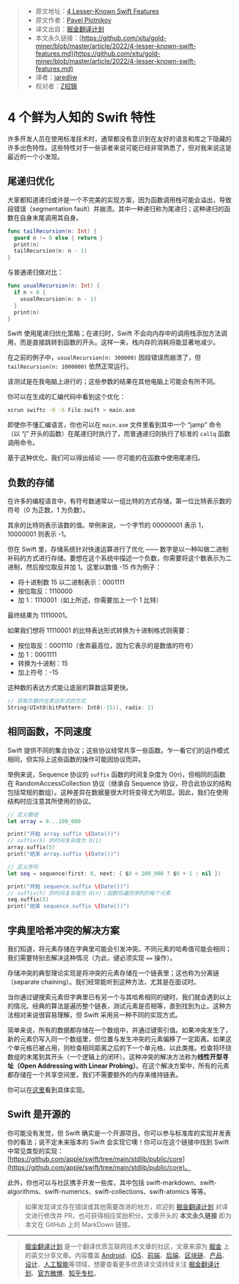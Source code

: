 > * 原文地址：[4 Lesser-Known Swift Features](https://betterprogramming.pub/4-lesser-known-swift-features-ddfbc9268aa9)
> * 原文作者：[Pavel Plotnikov](https://medium.com/@pavelplotnikov)
> * 译文出自：[掘金翻译计划](https://github.com/xitu/gold-miner)
> * 本文永久链接：[https://github.com/xitu/gold-miner/blob/master/article/2022/4-lesser-known-swift-features.md](https://github.com/xitu/gold-miner/blob/master/article/2022/4-lesser-known-swift-features.md)
> * 译者：[jaredliw](https://github.com/jaredliw)
> * 校对者：[Z招锦](https://github.com/zenblofe)

# 4 个鲜为人知的 Swift 特性

许多开发人员在使用标准技术时，通常都没有意识到在友好的语言和库之下隐藏的许多出色特性。这些特性对于一些读者来说可能已经非常熟悉了，但对我来说这是最近的一个小发现。

## 尾递归优化

大家都知道递归或许是一个不完美的实现方案，因为函数调用栈可能会溢出，导致段错误（segmentation fault）并崩溃。其中一种递归称为尾递归；这种递归的函数在自身末尾调用其自身。

```swift
func tailRecursion(n: Int) {
  guard n != 0 else { return }
  print(n)
  tailRecursion(n: n - 1)
}
```

与普通递归做对比：

```swift
func usualRecursion(n: Int) {
  if n > 0 {
    usualRecursion(n: n - 1)
  }
  print(n)
}
```

Swift 使用尾递归优化策略；在递归时，Swift 不会向内存中的调用栈添加方法调用，而是直接跳转到函数的开头。这样一来，栈内存的消耗将能显著地减少。

在之前的例子中，`usualRecursion(n: 300000)`  因段错误而崩溃了，但 `tailRecursion(n: 1000000)` 依然正常运行。

该测试是在我电脑上进行的；这些参数的结果在其他电脑上可能会有所不同。

你可以在生成的汇编代码中看到这个优化：

```bash
xcrun swiftc -O -S File.swift > main.asm
```

即使你不懂汇编语言，你也可以在  `main.asm` 文件里看到其中一个 “jamp” 命令（以 “j” 开头的函数）在尾递归时执行了，而普通递归则执行了标准的 `callq` 函数调用命令。

基于这种优化，我们可以得出结论 —— 尽可能的在函数中使用尾递归。

## 负数的存储

在许多的编程语言中，有符号数通常以一组比特的方式存储，第一位比特表示数的符号（0 为正数，1 为负数）。

其余的比特则表示该数的值。举例来说，一个字节的 00000001 表示 1，10000001 则表示 -1。

但在 Swift 里，存储系统针对快速运算进行了优化 —— 数字是以一种叫做二进制补码的方式进行存储。要想在这个系统中描述一个负数，你需要将这个数表示为二进制，然后按位取反并加 1。这里以数值 -15 作为例子：

* 将十进制数 15 以二进制表示：0001111
* 按位取反：1110000
* 加 1：1110001（如上所述，你需要加上一个 1 比特）

最终结果为 11110001。

如果我们想将 11110001 的比特表达形式转换为十进制格式则需要：

* 按位取反：0001110（舍弃最高位，因为它表示的是数值的符号）
* 加 1：0001111
* 转换为十进制：15
* 加上符号：-15

这种数的表达方式能让底层的算数运算更快。

```swift
// 获取负数内在表达形式的方式
String(UInt8(bitPattern: Int8(-15)), radix: 2)
```

## 相同函数，不同速度

Swift 提供不同的集合协议；这些协议经常共享一些函数。乍一看它们的运作模式相同，但实际上这些函数的操作可能因协议而异。

举例来说，Sequence 协议的 `suffix` 函数的时间复杂度为 O(n)，但相同的函数在 RandomAccessCollection 协议（继承自 Sequence 协议，符合此协议的结构包括常规的数组）。这种差异在数据量很大时将变得尤为明显。因此，我们在使用结构时应注意其所使用的协议。

```swift
// 定义数组
let array = 0...100_000

print("开始 array.suffix \(Date())")
// suffix(5) 的时间复杂度为 O(1)
array.suffix(5)
print("结束 array.suffix \(Date())")

// 定义序列
let seq = sequence(first: 0, next: { $0 < 100_000 ? $0 + 1 : nil })

print("开始 sequence.suffix \(Date())")
// suffix(5) 的时间复杂度为 O(n)；函数将遍历序列的每个元素
seq.suffix(5)
print("结束 sequence.suffix \(Date())")
```

## 字典里哈希冲突的解决方案

我们知道，将元素存储在字典里可能会引发冲突。不同元素的哈希值可能会相同；我们需要特别去解决这种情况（为此，键必须实现 `==` 操作）。

存储冲突的典型理论实现是将冲突的元素存储在一个链表里；这也称为分离链（separate chaining）。我们经常能听到这种方法，尤其是在面试时。

当你通过键搜索元素但字典里已有另一个与其哈希相同的键时，我们就会遇到以上的情况。经典的算法是遍历整个链表，测试元素是否相等，直到找到为止。这种方法相对来说很容易理解，但 Swift 采用另一种不同的实现方式。

简单来说，所有的数据都存储在一个数组中，并通过键索引值。如果冲突发生了，新的元素仍写入同一个数组里，但位置与发生冲突的元素偏移了一定距离。如果这个单元格已被占用，则检查相同距离之后的下一个单元格，以此类推。检查将环绕数组的末尾到其开头（一个逻辑上的闭环）。这种冲突的解决方法称为**线性开型寻址（Open Addressing with Linear Probing）**。在这个解决方案中，所有的元素都存储在一个共享空间里，我们不需要额外的内存来维持链表。

你可以在[这里](https://github.com/apple/swift/blob/main/stdlib/public/core/Dictionary.swift)看到具体实现。

## Swift 是开源的

你可能没有发觉，但 Swift 确实是一个开源项目。你可以参与标准库的实现并发表你的看法；说不定未来版本的 Swift 会实现它噢！你可以在这个链接中找到 Swift 中常见类型的实现：[https://github.com/apple/swift/tree/main/stdlib/public/core](https://github.com/apple/swift/tree/main/stdlib/public/core)。

此外，你也可以与社区携手开发一些库，其中包括 swift-markdown、swift-algorithms、swift-numerics、swift-collections、swift-atomics 等等。

> 如果发现译文存在错误或其他需要改进的地方，欢迎到 [掘金翻译计划](https://github.com/xitu/gold-miner) 对译文进行修改并 PR，也可获得相应奖励积分。文章开头的 **本文永久链接** 即为本文在 GitHub 上的 MarkDown 链接。

---

> [掘金翻译计划](https://github.com/xitu/gold-miner) 是一个翻译优质互联网技术文章的社区，文章来源为 [掘金](https://juejin.im) 上的英文分享文章。内容覆盖 [Android](https://github.com/xitu/gold-miner#android)、[iOS](https://github.com/xitu/gold-miner#ios)、[前端](https://github.com/xitu/gold-miner#前端)、[后端](https://github.com/xitu/gold-miner#后端)、[区块链](https://github.com/xitu/gold-miner#区块链)、[产品](https://github.com/xitu/gold-miner#产品)、[设计](https://github.com/xitu/gold-miner#设计)、[人工智能](https://github.com/xitu/gold-miner#人工智能)等领域，想要查看更多优质译文请持续关注 [掘金翻译计划](https://github.com/xitu/gold-miner)、[官方微博](http://weibo.com/juejinfanyi)、[知乎专栏](https://zhuanlan.zhihu.com/juejinfanyi)。
